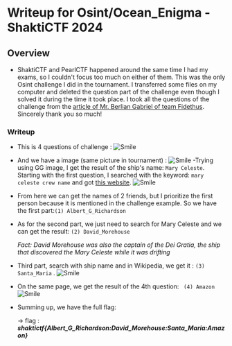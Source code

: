# Writeup for Osint/Ocean_Enigma - ShaktiCTF 2024


<!--more-->

## Overview

- ShaktiCTF and PearlCTF happened around the same time I had my exams, so I couldn't focus too much on either of them. This was the only Osint challenge I did in the tournament. I transferred some files on my computer and deleted the question part of the challenge even though I solved it during the time it took place. I took all the questions of the challenge from the [article of Mr. Berlian Gabriel of team Fidethus](https://berliangabriel.github.io/post/shakti-ctf-2024-foren/). Sincerely thank you so much! 

### Writeup 

- This is 4 questions of challenge : 
    ![Smile](/ShaktiOsint/Question-part.png)
- And we have a image (same picture in tournament) : 
    ![Smile](/ShaktiOsint/MeryCeleste.jpeg)
-Trying using GG image, I get the result of the ship's name: ```Mary Celeste```. Starting with the first question, I searched with the keyword: ```mary celeste crew name``` and got [this website](https://www.maryceleste.net/crew.htm).
    ![Smile](/ShaktiOsint/Crew.png)
- From here we can get the names of 2 friends, but I prioritize the first person because it is mentioned in the challenge example. So we have the first part:```(1) Albert_G_Richardson ```

- As for the second part, we just need to search for Mary Celeste and we can get the result: ```(2) David_Morehouse ```

    *Fact: David Morehouse was also the captain of the Dei Gratia, the ship that discovered the Mary Celeste while it was drifting*
- Third part, search with ship name and in Wikipedia, we get it : ```(3) Santa_Maria``` .
    ![Smile](/ShaktiOsint/3th-part.png)
- On the same page, we get the result of the 4th question: ``` (4) Amazon```
    ![Smile](/ShaktiOsint/4th-part.png)

- Summing up, we have the full flag: 

    -> flag : <b>*shaktictf{Albert_G_Richardson:David_Morehouse:Santa_Maria:Amazon}* </b>
